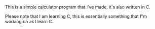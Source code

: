 This is a simple calculator program that I've made, it's also written in C.

Please note that I am learning C, this is essentially something that I"m working on as I learn C.
